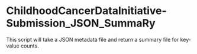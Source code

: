 # ChildhoodCancerDataInitiative-Submission_JSON_SummaRy
This script will take a JSON metadata file and return a summary file for key-value counts.
